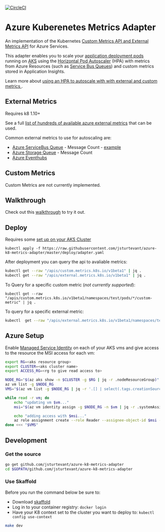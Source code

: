 [![CircleCI](https://circleci.com/gh/jsturtevant/azure-k8-metrics-adapter.svg?style=svg)](https://circleci.com/gh/jsturtevant/azure-k8-metrics-adapter)

# Azure Kuberenetes Metrics Adapter

An implementation of the Kubernetes [Custom Metrics API and External Metrics API](https://kubernetes.io/docs/tasks/run-application/horizontal-pod-autoscale/#support-for-metrics-apis) for Azure Services. 

This adapter enables you to scale your [application deployment pods](https://kubernetes.io/docs/concepts/workloads/controllers/deployment/) running on [AKS](https://docs.microsoft.com/en-us/azure/aks/) using the [Horizontal Pod Autoscaler](https://kubernetes.io/docs/tasks/run-application/horizontal-pod-autoscale/) (HPA) with metrics from Azure Resources (such as [Service Bus Queues](https://docs.microsoft.com/en-us/azure/service-bus-messaging/service-bus-dotnet-get-started-with-queues)) and custom metrics stored in Application Insights. 

Learn more about [using an HPA to autoscale with with external and custom metrics ](https://kubernetes.io/docs/tasks/run-application/horizontal-pod-autoscale-walkthrough/#autoscaling-on-metrics-not-related-to-kubernetes-objects).

## External Metrics

Requires k8 1.10+

See a full [list of hundreds of available azure external metrics](https://docs.microsoft.com/en-us/azure/monitoring-and-diagnostics/monitoring-supported-metrics) that can be used.  

Common external metrics to use for autoscaling are:

- [Azure ServiceBus Queue](https://docs.microsoft.com/en-us/azure/monitoring-and-diagnostics/monitoring-supported-metrics#microsoftservicebusnamespaces)  - Message Count - [example](samples/servicebus-queue)
- [Azure Storage Queue](https://docs.microsoft.com/en-us/azure/monitoring-and-diagnostics/monitoring-supported-metrics#microsoftstoragestorageaccountsqueueservices) - Message Count
- [Azure Eventhubs](https://docs.microsoft.com/en-us/azure/monitoring-and-diagnostics/monitoring-supported-metrics#microsofteventhubnamespaces)



## Custom Metrics
Custom Metrics are not currently implemented.

## Walkthrough
Check out this [walkthrough](samples/servicebus-queue) to try it out.

## Deploy
Requires some [set up on your AKS Cluster](#azure-setup)

```
kubectl apply -f https://raw.githubusercontent.com/jsturtevant/azure-k8-metrics-adapter/master/deploy/adapter.yaml
```

After deployment you can query the api to avaliable metrics:

```bash
kubectl get --raw "/apis/custom.metrics.k8s.io/v1beta1" | jq .
kubectl get --raw "/apis/external.metrics.k8s.io/v1beta1" | jq .
```

To Query for a specific custom metric (*not currently supported*):

```
kubectl get --raw "/apis/custom.metrics.k8s.io/v1beta1/namespaces/test/pods/*/custom-metric" | jq .
```

To query for a specific external metric:

```bash
kubectl  get --raw "/apis/external.metrics.k8s.io/v1beta1/namespaces/test/queuemessages?labelSelector=resourceProviderNamespace=Microsoft.Servicebus,resourceType=namespaces,aggregation=Total,filter=EntityName_eq_helloworld,resourceName=k8custom,resourceGroup=k8metrics,resourceName=k8custom,metricName=Messages" | jq .
```

## Azure Setup

Enable [Managed Service Identity](https://docs.microsoft.com/en-us/azure/active-directory/managed-service-identity/tutorial-linux-vm-access-arm) on each of your AKS vms and give access to the resource the MSI access for each vm:

```bash
export RG=<aks resource group> 
export CLUSTER=<aks cluster name> 
export ACCESS_RG=<rg to give read access to>

NODE_RG="$(az aks show -n $CLUSTER -g $RG | jq -r .nodeResourceGroup)"
az vm list -g $NODE_RG
VMS="$(az vm list -g $NODE_RG | jq -r '.[] | select(.tags.creationSource | . and contains("aks")) | .name')"

while read -r vm; do
    echo "updating vm $vm..."
    msi="$(az vm identity assign -g $NODE_RG -n $vm | jq -r .systemAssignedIdentity)"

    echo "adding access with $msi..."
    az role assignment create --role Reader --assignee-object-id $msi --resource-group $ACCESS_RG
done <<< "$VMS"
```

## Development

### Get the source

```bash
go get github.com/jsturtevant/azure-k8-metrics-adapter
cd $GOPATH/github.com/jsturtevant/azure-k8-metrics-adapter
```

### Use Skaffold
Before you run the command below be sure to:

- Download [skaffold](https://github.com/GoogleContainerTools/skaffold#installation) 
- Log in to your container registry: `docker login`
- Have your K8 context set to the cluster you want to deploy to: `kubectl config use-context`

```bash
make dev
```

